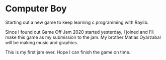 # Computer Boy

Starting out a new game to keep learning c programming with Raylib.

Since I found out Game Off Jam 2020 started yesterday, I joined and
I'll make this game as my submission to the jam.
My brother Matias Oyarzabal will be making music and graphics.

This is my first jam ever. Hope I can finish the game on time.

